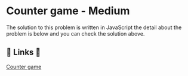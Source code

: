 # Counter game - Medium

The solution to this problem is written in JavaScript the detail about the problem is below and you can check the solution above.

## 🔗 Links 🔗

[Counter game](https://www.hackerrank.com/challenges/counter-game/problem)
